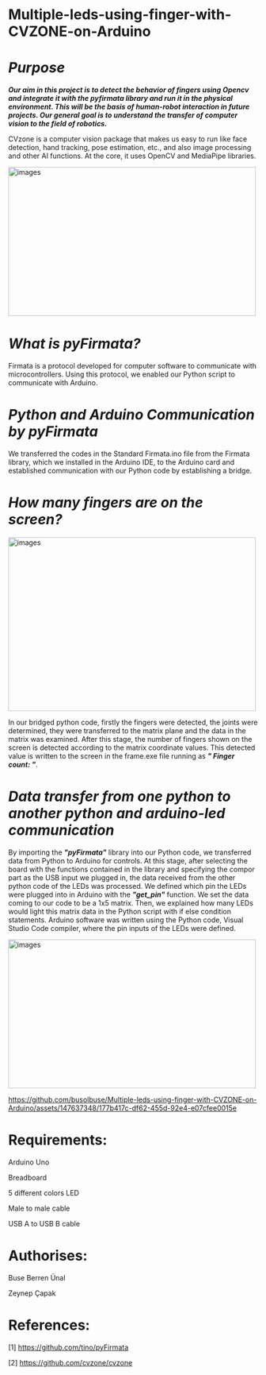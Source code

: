 # Multiple-leds-using-finger-with-CVZONE-on-Arduino 

# <i> Purpose </i>

<b><i> Our aim in this project is to detect the behavior of fingers using Opencv and integrate it with the pyfirmata library and run it in the physical environment. This will be the basis of human-robot interaction in future projects. Our general goal is to understand the transfer of computer vision to the field of robotics.</i></b>

CVzone is a computer vision package that makes us easy to run like face detection, hand tracking, pose estimation, etc., and also image processing and other AI functions. At the core, it uses OpenCV and MediaPipe libraries.

<img src="https://github.com/busolbuse/Multiple-leds-using-finger-with-CVZONE-on-Arduino/assets/147637348/1a43a3b7-4853-4d07-8b66-862930ea9a8c" alt="images"  width="500" height="300">

# <i> What is pyFirmata? </i>

Firmata is a protocol developed for computer software to communicate with microcontrollers. Using this protocol, we enabled our Python script to communicate with Arduino.

# <i> Python and Arduino Communication by pyFirmata </i>

We transferred the codes in the Standard Firmata.ino file from the Firmata library, which we installed in the Arduino IDE, to the Arduino card and established communication with our Python code by establishing a bridge.


# <i> How many fingers are on the screen? </i>

<img src="https://github.com/busolbuse/Multiple-leds-using-finger-with-CVZONE-on-Arduino/assets/147637348/3f178cc4-9dd2-44e4-9b7b-e7c18158b268" alt="images"  width="500" height="350">

In our bridged python code, firstly the fingers were detected, the joints were determined, they were transferred to the matrix plane and the data in the matrix was examined. After this stage, the number of fingers shown on the screen is detected according to the matrix coordinate values. This detected value is written to the screen in the frame.exe file running as <b><i>" Finger count: "</i></b>.


# <i> Data transfer from one python to another python and arduino-led communication </i>

By importing the <b><i>"pyFirmata"</i></b> library into our Python code, we transferred data from Python to Arduino for controls. At this stage, after selecting the board with the functions contained in the library and specifying the compor part as the USB input we plugged in, the data received from the other python code of the LEDs was processed. We defined which pin the LEDs were plugged into in Arduino with the <b><i>"get_pin"</i></b> function.
We set the data coming to our code to be a 1x5 matrix. Then, we explained how many LEDs would light this matrix data in the Python script with if else condition statements.
Arduino software was written using the Python code, Visual Studio Code compiler, where the pin inputs of the LEDs were defined.

<img src="https://github.com/busolbuse/Multiple-leds-using-finger-with-CVZONE-on-Arduino/assets/147637348/6e30191d-fee9-457e-a6c9-32fb3c7f381f" alt="images"  width="500" height="300">

https://github.com/busolbuse/Multiple-leds-using-finger-with-CVZONE-on-Arduino/assets/147637348/177b417c-df62-455d-92e4-e07cfee0015e

# Requirements: 

Arduino Uno 

Breadboard
 
5 different colors LED

Male to male cable 

USB A to USB B cable

# Authorises:

Buse Berren Ünal

Zeynep Çapak

# References:
[1] https://github.com/tino/pyFirmata

[2] https://github.com/cvzone/cvzone
